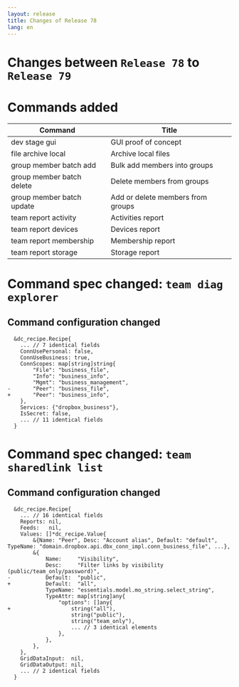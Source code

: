 ```yaml
---
layout: release
title: Changes of Release 78
lang: en
---
```


# Changes between `Release 78` to `Release 79`

# Commands added


| Command                   | Title                             |
|---------------------------|-----------------------------------|
| dev stage gui             | GUI proof of concept              |
| file archive local        | Archive local files               |
| group member batch add    | Bulk add members into groups      |
| group member batch delete | Delete members from groups        |
| group member batch update | Add or delete members from groups |
| team report activity      | Activities report                 |
| team report devices       | Devices report                    |
| team report membership    | Membership report                 |
| team report storage       | Storage report                    |



# Command spec changed: `team diag explorer`



## Command configuration changed


```
  &dc_recipe.Recipe{
  	... // 7 identical fields
  	ConnUsePersonal: false,
  	ConnUseBusiness: true,
  	ConnScopes: map[string]string{
  		"File": "business_file",
  		"Info": "business_info",
  		"Mgmt": "business_management",
- 		"Peer": "business_file",
+ 		"Peer": "business_info",
  	},
  	Services: {"dropbox_business"},
  	IsSecret: false,
  	... // 11 identical fields
  }
```
# Command spec changed: `team sharedlink list`



## Command configuration changed

```
  &dc_recipe.Recipe{
  	... // 16 identical fields
  	Reports: nil,
  	Feeds:   nil,
  	Values: []*dc_recipe.Value{
  		&{Name: "Peer", Desc: "Account alias", Default: "default", TypeName: "domain.dropbox.api.dbx_conn_impl.conn_business_file", ...},
  		&{
  			Name:     "Visibility",
  			Desc:     "Filter links by visibility (public/team_only/password)",
- 			Default:  "public",
+ 			Default:  "all",
  			TypeName: "essentials.model.mo_string.select_string",
  			TypeAttr: map[string]any{
  				"options": []any{
+ 					string("all"),
  					string("public"),
  					string("team_only"),
  					... // 3 identical elements
  				},
  			},
  		},
  	},
  	GridDataInput:  nil,
  	GridDataOutput: nil,
  	... // 2 identical fields
  }
```
